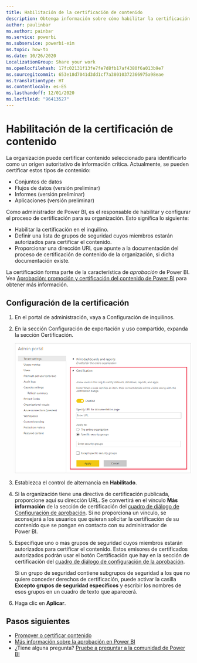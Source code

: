 ```yaml
---
title: Habilitación de la certificación de contenido
description: Obtenga información sobre cómo habilitar la certificación para conjuntos de datos, flujos de información, informes y aplicaciones.
author: paulinbar
ms.author: painbar
ms.service: powerbi
ms.subservice: powerbi-eim
ms.topic: how-to
ms.date: 10/26/2020
LocalizationGroup: Share your work
ms.openlocfilehash: 17fc02131f13fe7fe7d8fb17af4380f6a013b9e7
ms.sourcegitcommit: 653e18d7041d3dd1cf7a38010372366975a98eae
ms.translationtype: HT
ms.contentlocale: es-ES
ms.lasthandoff: 12/01/2020
ms.locfileid: "96413527"
---
```

# <a name="enable-content-certification"></a>Habilitación de la certificación de contenido

La organización puede certificar contenido seleccionado para identificarlo como un origen autoritativo de información crítica. Actualmente, se pueden certificar estos tipos de contenido:
* Conjuntos de datos
* Flujos de datos (versión preliminar)
* Informes (versión preliminar)
* Aplicaciones (versión preliminar)

Como administrador de Power BI, es el responsable de habilitar y configurar el proceso de certificación para su organización. Esto significa lo siguiente:
* Habilitar la certificación en el inquilino.
* Definir una lista de grupos de seguridad cuyos miembros estarán autorizados para certificar el contenido.
* Proporcionar una dirección URL que apunte a la documentación del proceso de certificación de contenido de la organización, si dicha documentación existe.

La certificación forma parte de la característica de *aprobación* de Power BI. Vea [Aprobación: promoción y certificación del contenido de Power BI](../collaborate-share/service-endorsement-overview.md) para obtener más información.

## <a name="set-up-certification"></a>Configuración de la certificación

1. En el portal de administración, vaya a Configuración de inquilinos.
1. En la sección Configuración de exportación y uso compartido, expanda la sección Certificación.

   ![Certificación para la configuración de conjuntos de datos y flujos de datos](media/service-admin-setup-certification/service-admin-certification-setup-dialog.png)

1. Establezca el control de alternancia en **Habilitado**.
1. Si la organización tiene una directiva de certificación publicada, proporcione aquí su dirección URL. Se convertirá en el vínculo **Más información** de la sección de certificación del [cuadro de diálogo de Configuración de aprobación](../collaborate-share/service-endorse-content.md#request-content-certification). Si no proporciona un vínculo, se aconsejará a los usuarios que quieran solicitar la certificación de su contenido que se pongan en contacto con su administrador de Power BI.
1. Especifique uno o más grupos de seguridad cuyos miembros estarán autorizados para certificar el contenido. Estos emisores de certificados autorizados podrán usar el botón Certificación que hay en la sección de certificación del [cuadro de diálogo de configuración de la aprobación](../collaborate-share/service-endorse-content.md#certify-content).
    
    Si un grupo de seguridad contiene subgrupos de seguridad a los que no quiere conceder derechos de certificación, puede activar la casilla **Excepto grupos de seguridad específicos** y escribir los nombres de esos grupos en un cuadro de texto que aparecerá.
1. Haga clic en **Aplicar**.

## <a name="next-steps"></a>Pasos siguientes
* [Promover o certificar contenido](../collaborate-share/service-endorse-content.md)
* [Más información sobre la aprobación en Power BI](../collaborate-share/service-endorsement-overview.md)
* ¿Tiene alguna pregunta? [Pruebe a preguntar a la comunidad de Power BI](https://community.powerbi.com/)
